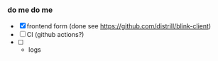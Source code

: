 ### do me do me
- [x] frontend form (done see https://github.com/distrill/blink-client)
- [ ] CI (github actions?)
- [ ] * logs
